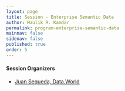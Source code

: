 ```yaml
---
layout: page
title: Session - Enterprise Semantic Data
author: Maulik R. Kamdar
permalink: program-enterprise-semantic-data
mainnav: false
sidenav: false
published: true
order: 5
---
```


#### Session Organizers
- [Juan Sequeda, Data.World](http://juansequeda.com/)
